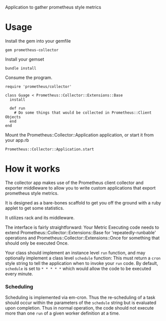 Application to gather prometheus style metrics

# Usage

Install  the gem into your gemfile

```gem prometheus-collector```

Install your gemset

```bundle install```

Consume the program.


```
require 'prometheus/collector'

class Guage < Prometheus::Collector::Extensions::Base
  install

  def run
    # Do some things that would be collected in Prometheus::Client Objects
  end
end
```

Mount the Prometheus::Collector::Application application, or start it from your app.rb

```
Prometheus::Collector::Application.start
```

# How it works

The collector app makes use of the Prometheus client collector and exporter middleware to allow you to write custom applications that export prometheus style metrics.

It is designed as a bare-bones scaffold to get you off the ground with a ruby applet to get some statistics.

It utilizes rack and its middleware.

The interface is fairly straightforward: Your Metric Executing code needs to extend Prometheus::Collector::Extensions::Base for 'repeatedly-runbable' operations and Prometheus::Collector::Extensions::Once for something that should only be executed Once.

Your class should implement an instance level `run` function, and may optionally implement a class level `schedule` function: This must return a `cron` style string to tell the application when to invoke your `run` code. By default, `schedule` is set to `* * * * *` which would allow the code to be executed every minute.

### Scheduling
Scheduling is implemented via em-cron. Thus the re-scheduling of a task should occur within the parameters of the `schedule` string but is evaluated upon completion. Thus in normal operation, the code should not execute more than one `run` of a given worker definition at a time.
